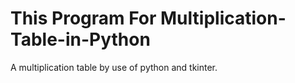 # This Program For Multiplication-Table-in-Python
A multiplication table by use of python and tkinter.
